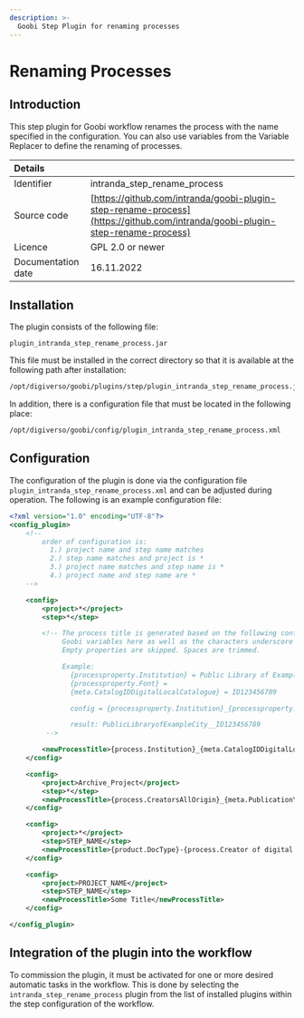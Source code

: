 ```yaml
---
description: >-
  Goobi Step Plugin for renaming processes
---
```


# Renaming Processes


## Introduction
This step plugin for Goobi workflow renames the process with the name specified in the configuration. You can also use variables from the Variable Replacer to define the renaming of processes.


| Details |  |
| :--- | :--- |
| Identifier | intranda_step_rename_process |
| Source code | [https://github.com/intranda/goobi-plugin-step-rename-process](https://github.com/intranda/goobi-plugin-step-rename-process) |
| Licence | GPL 2.0 or newer |
| Documentation date | 16.11.2022 |


## Installation
The plugin consists of the following file:

```text
plugin_intranda_step_rename_process.jar
```

This file must be installed in the correct directory so that it is available at the following path after installation:

```bash
/opt/digiverso/goobi/plugins/step/plugin_intranda_step_rename_process.jar
```

In addition, there is a configuration file that must be located in the following place:

```bash
/opt/digiverso/goobi/config/plugin_intranda_step_rename_process.xml
```


## Configuration
The configuration of the plugin is done via the configuration file `plugin_intranda_step_rename_process.xml` and can be adjusted during operation. The following is an example configuration file:

```xml
<?xml version="1.0" encoding="UTF-8"?>
<config_plugin>
    <!--
        order of configuration is:
          1.) project name and step name matches
          2.) step name matches and project is *
          3.) project name matches and step name is *
          4.) project name and step name are *
	-->

    <config>
        <project>*</project>
        <step>*</step>

        <!-- The process title is generated based on the following configuration. You can use
             Goobi variables here as well as the characters underscore _ and minus -
             Empty properties are skipped. Spaces are trimmed.

             Example:
               {processproperty.Institution} = Public Library of Example City
               {processproperty.Font} =
               {meta.CatalogIDDigitalLocalCatalogue} = ID123456789

               config = {processproperty.Institution}_{processproperty.Font}_{meta.CatalogIDDigitalLocalCatalogue}

               result: PublicLibraryofExampleCity__ID123456789
         -->

        <newProcessTitle>{process.Institution}_{meta.CatalogIDDigitalLocalCatalogue}</newProcessTitle>
    </config>

    <config>
    	<project>Archive_Project</project>
    	<step>*</step>
    	<newProcessTitle>{process.CreatorsAllOrigin}_{meta.PublicationYear}</newProcessTitle>
    </config>

    <config>
    	<project>*</project>
    	<step>STEP_NAME</step>
    	<newProcessTitle>{product.DocType}-{process.Creator of digital edition}-{process.Template}</newProcessTitle>
    </config>

    <config>
    	<project>PROJECT_NAME</project>
    	<step>STEP_NAME</step>
    	<newProcessTitle>Some Title</newProcessTitle>
    </config>

</config_plugin>
```


## Integration of the plugin into the workflow
To commission the plugin, it must be activated for one or more desired automatic tasks in the workflow. This is done by selecting the `intranda_step_rename_process` plugin from the list of installed plugins within the step configuration of the workflow.

